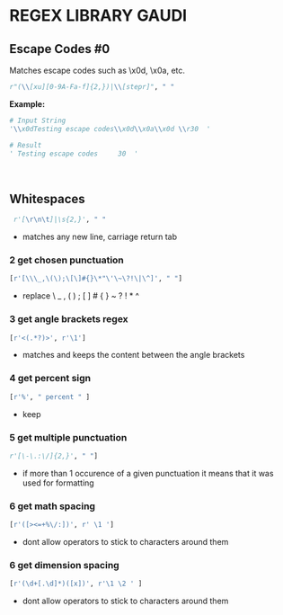 # REGEX LIBRARY GAUDI

## Escape Codes #0

Matches escape codes such as \\x0d, \\x0a, etc.
```python
r"(\\[xu][0-9A-Fa-f]{2,})|\\[stepr]", " "
```
**Example:**
```python
# Input String 
'\\x0dTesting escape codes\\x0d\\x0a\\x0d \\r30  '

# Result
' Testing escape codes     30  '
```
<br>

##  Whitespaces

```python
 r'[\r\n\t]|\s{2,}', " "
```
- matches any new line, carriage return tab



### 2 get chosen punctuation

```python
[r'[\\\_,\(\);\[\]#{}\*"\'\~\?!\|\^]', " "]
```
- replace \ _ , ( ) ; [ ] # { } ~ ? ! * ^


### 3 get angle brackets regex

```python
[r'<(.*?)>', r'\1']
```
- matches and keeps the content between the angle brackets


### 4 get percent sign

```python
[r'%', " percent " ]
```
- keep 


### 5 get multiple punctuation

```python
r'[\-\.:\/]{2,}', " "]
```
- if more than 1 occurence of a given punctuation it means that it was used for formatting 


### 6 get math spacing

```python
[r'([><=+%\/:])', r' \1 ']
```
- dont allow operators to stick to characters around them


### 6 get dimension spacing

```python
[r'(\d+[.\d]*)([x])', r'\1 \2 ' ]
```
- dont allow operators to stick to characters around them